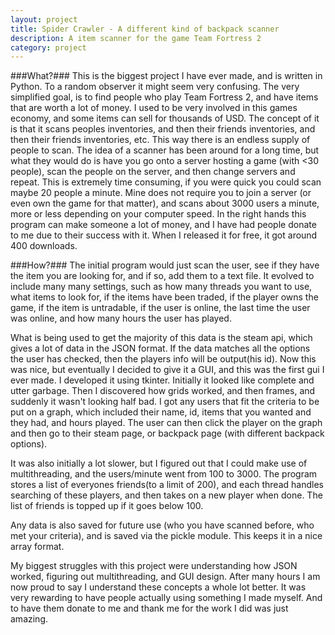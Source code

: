 ```yaml
---
layout: project
title: Spider Crawler - A different kind of backpack scanner
description: A item scanner for the game Team Fortress 2
category: project
---
```


###What?###
This is the biggest project I have ever made, and is written in Python. To a random observer it might seem very confusing. The very simplified goal, is to find
people who play Team Fortress 2, and have items that are worth a lot of money. I used to be very involved in this games economy, and some
items can sell for thousands of USD. The concept of it is that it scans peoples inventories, and then their friends inventories, and then their
friends inventories, etc. This way there is an endless supply of people to scan. The idea of a scanner has been around for a long time, but what
they would do is have you go onto a server hosting a game (with <30 people), scan the people on the server, and then change servers and repeat.
This is extremely time consuming, if you were quick you could scan maybe 20 people a minute. Mine does not require you to join a server (or even
own the game for that matter), and scans about 3000 users a minute, more or less depending on your computer speed. In the right hands this program
can make someone a lot of money, and I have had people donate to me due to their success with it. When I released it for free, it got around 400 downloads.

###How?###
The initial program would just scan the user, see if they have the item you are looking for, and if so, add them to a text file. It evolved to include
many many settings, such as how many threads you want to use, what items to look for, if the items have been traded, if the player owns the game,
if the item is untradable, if the user is online, the last time the user was online, and how many hours the user has played.

What is being used to get the majority of this data is the steam api, which gives a lot of data in the JSON format. If the data matches all the
options the user has checked, then the players info will be output(his id). Now this was nice, but eventually I decided to give it a GUI, and this
was the first gui I ever made. I developed it using tkinter. Initially it looked like complete and utter garbage. Then I discovered how grids worked,
and then frames, and suddenly it wasn't looking half bad. I got any users that fit the criteria to be put on a graph, which included their name, id,
items that you wanted and they had, and hours played. The user can then click the player on the graph and then go to their steam page, or backpack page
 (with different backpack options).
 
It was also initially a lot slower, but I figured out that I could make use of multithreading, and the users/minute went from 100 to 3000. The program stores
a list of everyones friends(to a limit of 200), and each thread handles searching of these players, and then takes on a new player when done. The list of friends
is topped up if it goes below 100.
 
Any data is also saved for future use (who you have scanned before, who met your criteria), and is saved via the pickle module. This keeps it in a nice array format.

My biggest struggles with this project were understanding how JSON worked, figuring out multithreading, and GUI design. After many hours I am now proud to say I
 understand these concepts a whole lot better. It was very rewarding to have people actually using something I made myself. And to have them donate to me and thank
 me for the work I did was just amazing.